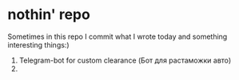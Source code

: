 # nothin' repo
Sometimes in this repo I commit what I wrote today and something interesting things:)

1. Telegram-bot for custom clearance (Бот для растаможки авто)
2. 
